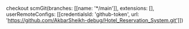 checkout scmGit(branches: [[name: '*/main']], extensions: [], userRemoteConfigs: [[credentialsId: 'github-token', url: 'https://github.com/AkbarSheikh-debug/Hotel_Reservation_System.git']])
